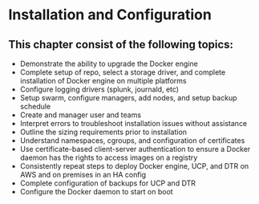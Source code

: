 # Installation and Configuration

## This chapter consist of the following topics:
- Demonstrate the ability to upgrade the Docker engine
- Complete setup of repo, select a storage driver, and complete installation of Docker engine on multiple platforms
- Configure logging drivers (splunk, journald, etc)
- Setup swarm, configure managers, add nodes, and setup backup schedule
- Create and manager user and teams
- Interpret errors to troubleshoot installation issues without assistance
- Outline the sizing requirements prior to installation
- Understand namespaces, cgroups, and configuration of certificates
- Use certificate-based client-server authentication to ensure a Docker daemon has the rights to access images on a registry
- Consistently repeat steps to deploy Docker engine, UCP, and DTR on AWS and on premises in an HA config
- Complete configuration of backups for UCP and DTR
- Configure the Docker daemon to start on boot
